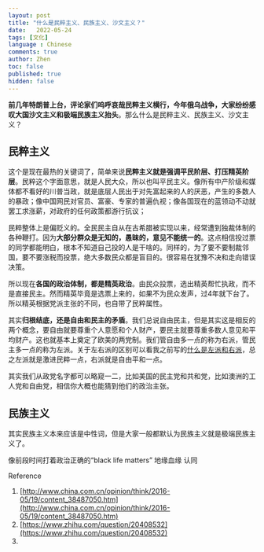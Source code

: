 ```yaml
---
layout: post
title: "什么是民粹主义、民族主义、沙文主义？"
date:   2022-05-24
tags: [文化]
language : Chinese
comments: true
author: Zhen
toc: false
published: true
hidden: false
---
```

**前几年特朗普上台，评论家们呜呼哀哉民粹主义横行，今年俄乌战争，大家纷纷感叹大国沙文主义和极端民族主义抬头**。那么什么是民粹主义、民族主义、沙文主义？

## 民粹主义

这个是现在最热的关键词了，简单来说**民粹主义就是强调平民阶层、打压精英阶层**。民粹这个字面意思，就是人民大众，所以也叫平民主义。像所有中产阶级和媒体都不看好的川普当政，就是底层人民出于对先富起来的人的厌恶，产生的多数人的暴政；像中国网民对官员、富豪、专家的普遍仇视；像各国现在的蓝领动不动就罢工求涨薪，对政府的任何政策都游行抗议；

民粹整体上是偏贬义的。全民民主自从在古希腊被实现以来，经常遭到独裁体制的各种鞭打。因为**大部分群众是无知的，愚昧的，意见不能统一的**。这点相信投过票的同学都能明白，根本不知道自己投的人是干啥的。同样的，为了要不要制裁邻国，要不要涨税而投票，绝大多数民众都是盲目的。很容易在犹豫不决和走向错误决策。

所以现在**各国的政治体制，都是精英政治**。由民众投票，选出精英帮忙执政，而不是直接民主。然而精英毕竟是选票上来的，如果不为民众发声，过4年就下台了。所以精英根据党派主张的不同，也自带了民粹属性。

其实**归根结底，还是自由和民主的矛盾**。我们总说自由民主，但是其实这是相反的两个概念，要自由就要尊重个人意愿和个人财产，要民主就要尊重多数人意见和平均财产。这也就基本上奠定了欧美的两党制。我们管自由多一点的称为右派，管民主多一点的称为左派。关于左右派的区别可以看我之前写的[什么是左派和右派](/什么是左派和右派)，总之左派就是激进民粹一点，右派就是自由平和一点。

其实我们从政党名字都可以略窥一二，比如美国的民主党和共和党，比如澳洲的工人党和自由党，相信你大概也能猜到他们的政治主张。

## 民族主义
其实民族主义本来应该是中性词，但是大家一般都默认为民族主义就是极端民族主义了。

像前段时间打着政治正确的“black life matters”
地缘血缘 认同

Reference
 1. [http://www.china.com.cn/opinion/think/2016-05/19/content_38487050.htm](http://www.china.com.cn/opinion/think/2016-05/19/content_38487050.htm)
 2. [https://www.zhihu.com/question/20408532](https://www.zhihu.com/question/20408532)
 3. 
<!--stackedit_data:
eyJoaXN0b3J5IjpbODExNzE1MTk1LDk4NDUzNTk3NSwxNTMwMz
g3OTIxLDg0NDc3NjA3M119
-->